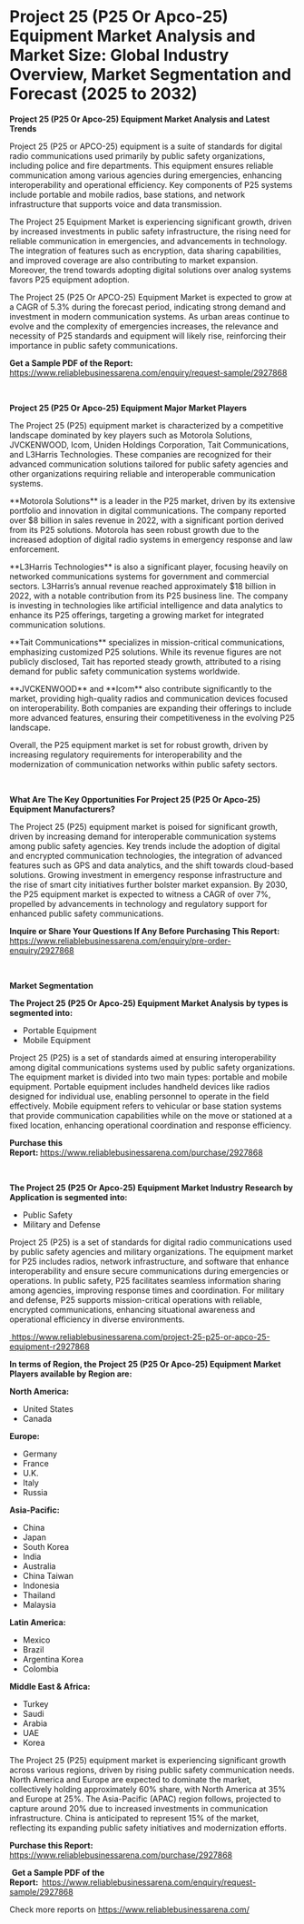<p><h1>Project 25 (P25 Or Apco-25) Equipment Market Analysis and Market Size: Global Industry Overview, Market Segmentation and Forecast (2025 to 2032)</h1></p><p><strong>Project 25 (P25 Or Apco-25) Equipment Market Analysis and Latest Trends</strong></p>
<p><p>Project 25 (P25 or APCO-25) equipment is a suite of standards for digital radio communications used primarily by public safety organizations, including police and fire departments. This equipment ensures reliable communication among various agencies during emergencies, enhancing interoperability and operational efficiency. Key components of P25 systems include portable and mobile radios, base stations, and network infrastructure that supports voice and data transmission.</p><p>The Project 25 Equipment Market is experiencing significant growth, driven by increased investments in public safety infrastructure, the rising need for reliable communication in emergencies, and advancements in technology. The integration of features such as encryption, data sharing capabilities, and improved coverage are also contributing to market expansion. Moreover, the trend towards adopting digital solutions over analog systems favors P25 equipment adoption.</p><p>The Project 25 (P25 Or APCO-25) Equipment Market is expected to grow at a CAGR of 5.3% during the forecast period, indicating strong demand and investment in modern communication systems. As urban areas continue to evolve and the complexity of emergencies increases, the relevance and necessity of P25 standards and equipment will likely rise, reinforcing their importance in public safety communications.</p></p>
<p><strong>Get a Sample PDF of the Report:&nbsp;</strong> <a href="https://www.reliablebusinessarena.com/enquiry/request-sample/2927868?utm_campaign=3212&utm_medium=2&utm_source=Github&utm_content=ia&utm_term=12032025&utm_id=project-25-p25-or-apco-25-equipment">https://www.reliablebusinessarena.com/enquiry/request-sample/2927868</a></p>
<p>&nbsp;</p>
<p><strong>Project 25 (P25 Or Apco-25) Equipment Major Market Players</strong></p>
<p><p>The Project 25 (P25) equipment market is characterized by a competitive landscape dominated by key players such as Motorola Solutions, JVCKENWOOD, Icom, Uniden Holdings Corporation, Tait Communications, and L3Harris Technologies. These companies are recognized for their advanced communication solutions tailored for public safety agencies and other organizations requiring reliable and interoperable communication systems.</p><p>**Motorola Solutions** is a leader in the P25 market, driven by its extensive portfolio and innovation in digital communications. The company reported over $8 billion in sales revenue in 2022, with a significant portion derived from its P25 solutions. Motorola has seen robust growth due to the increased adoption of digital radio systems in emergency response and law enforcement.</p><p>**L3Harris Technologies** is also a significant player, focusing heavily on networked communications systems for government and commercial sectors. L3Harris’s annual revenue reached approximately $18 billion in 2022, with a notable contribution from its P25 business line. The company is investing in technologies like artificial intelligence and data analytics to enhance its P25 offerings, targeting a growing market for integrated communication solutions.</p><p>**Tait Communications** specializes in mission-critical communications, emphasizing customized P25 solutions. While its revenue figures are not publicly disclosed, Tait has reported steady growth, attributed to a rising demand for public safety communication systems worldwide.</p><p>**JVCKENWOOD** and **Icom** also contribute significantly to the market, providing high-quality radios and communication devices focused on interoperability. Both companies are expanding their offerings to include more advanced features, ensuring their competitiveness in the evolving P25 landscape. </p><p>Overall, the P25 equipment market is set for robust growth, driven by increasing regulatory requirements for interoperability and the modernization of communication networks within public safety sectors.</p></p>
<p>&nbsp;</p>
<p><strong>What Are The Key Opportunities For Project 25 (P25 Or Apco-25) Equipment Manufacturers?</strong></p>
<p><p>The Project 25 (P25) equipment market is poised for significant growth, driven by increasing demand for interoperable communication systems among public safety agencies. Key trends include the adoption of digital and encrypted communication technologies, the integration of advanced features such as GPS and data analytics, and the shift towards cloud-based solutions. Growing investment in emergency response infrastructure and the rise of smart city initiatives further bolster market expansion. By 2030, the P25 equipment market is expected to witness a CAGR of over 7%, propelled by advancements in technology and regulatory support for enhanced public safety communications.</p></p>
<p><strong>Inquire or Share Your Questions If Any Before Purchasing This Report:</strong> <a href="https://www.reliablebusinessarena.com/enquiry/pre-order-enquiry/2927868?utm_campaign=3212&utm_medium=2&utm_source=Github&utm_content=ia&utm_term=12032025&utm_id=project-25-p25-or-apco-25-equipment">https://www.reliablebusinessarena.com/enquiry/pre-order-enquiry/2927868</a></p>
<p>&nbsp;</p>
<p><strong>Market Segmentation</strong></p>
<p><strong>The Project 25 (P25 Or Apco-25) Equipment Market Analysis by types is segmented into:</strong></p>
<p><ul><li>Portable Equipment</li><li>Mobile Equipment</li></ul></p>
<p><p>Project 25 (P25) is a set of standards aimed at ensuring interoperability among digital communications systems used by public safety organizations. The equipment market is divided into two main types: portable and mobile equipment. Portable equipment includes handheld devices like radios designed for individual use, enabling personnel to operate in the field effectively. Mobile equipment refers to vehicular or base station systems that provide communication capabilities while on the move or stationed at a fixed location, enhancing operational coordination and response efficiency.</p></p>
<p><strong>Purchase this Report:&nbsp;</strong><a href="https://www.reliablebusinessarena.com/purchase/2927868?utm_campaign=3212&utm_medium=2&utm_source=Github&utm_content=ia&utm_term=12032025&utm_id=project-25-p25-or-apco-25-equipment">https://www.reliablebusinessarena.com/purchase/2927868</a></p>
<p>&nbsp;</p>
<p><strong>The Project 25 (P25 Or Apco-25) Equipment Market Industry Research by Application is segmented into:</strong></p>
<p><ul><li>Public Safety</li><li>Military and Defense</li></ul></p>
<p><p>Project 25 (P25) is a set of standards for digital radio communications used by public safety agencies and military organizations. The equipment market for P25 includes radios, network infrastructure, and software that enhance interoperability and ensure secure communications during emergencies or operations. In public safety, P25 facilitates seamless information sharing among agencies, improving response times and coordination. For military and defense, P25 supports mission-critical operations with reliable, encrypted communications, enhancing situational awareness and operational efficiency in diverse environments.</p></p>
<p><a href="https://www.reliablebusinessarena.com/project-25-p25-or-apco-25-equipment-r2927868?utm_campaign=3212&utm_medium=2&utm_source=Github&utm_content=ia&utm_term=12032025&utm_id=project-25-p25-or-apco-25-equipment">&nbsp;https://www.reliablebusinessarena.com/project-25-p25-or-apco-25-equipment-r2927868</a></p>
<p><strong>In terms of Region, the Project 25 (P25 Or Apco-25) Equipment Market Players available by Region are:</strong></p>
<p>
    <p> <strong> North America: </strong>
        <ul>
            <li>United States</li>
            <li>Canada</li>
        </ul>
        </p> 
    <p> <strong> Europe: </strong>
        <ul>
            <li>Germany</li>
            <li>France</li>
            <li>U.K.</li>
            <li>Italy</li>
            <li>Russia</li>
        </ul>
        </p> 
    <p> <strong> Asia-Pacific: </strong>
        <ul>
            <li>China</li>
            <li>Japan</li>
            <li>South Korea</li>
            <li>India</li>
            <li>Australia</li>
            <li>China Taiwan</li>
            <li>Indonesia</li>
            <li>Thailand</li>
            <li>Malaysia</li>
        </ul>
        </p> 
    <p> <strong> Latin America: </strong>
        <ul>
            <li>Mexico</li>
            <li>Brazil</li>
            <li>Argentina Korea</li>
            <li>Colombia</li>
        </ul>
        </p> 
    <p> <strong> Middle East & Africa: </strong>
        <ul>
            <li>Turkey</li>
            <li>Saudi</li>
            <li>Arabia</li>
            <li>UAE</li>
            <li>Korea</li>
        </ul>
    </p>
    </p>
<p><p>The Project 25 (P25) equipment market is experiencing significant growth across various regions, driven by rising public safety communication needs. North America and Europe are expected to dominate the market, collectively holding approximately 60% share, with North America at 35% and Europe at 25%. The Asia-Pacific (APAC) region follows, projected to capture around 20% due to increased investments in communication infrastructure. China is anticipated to represent 15% of the market, reflecting its expanding public safety initiatives and modernization efforts.</p></p>
<p><strong>Purchase this Report: </strong><a href="https://www.reliablebusinessarena.com/purchase/2927868?utm_campaign=3212&utm_medium=2&utm_source=Github&utm_content=ia&utm_term=12032025&utm_id=project-25-p25-or-apco-25-equipment">https://www.reliablebusinessarena.com/purchase/2927868</a></p>
<p>&nbsp;<strong>Get a Sample PDF of the Report:&nbsp;&nbsp;</strong><a href="https://www.reliablebusinessarena.com/enquiry/request-sample/2927868?utm_campaign=3212&utm_medium=2&utm_source=Github&utm_content=ia&utm_term=12032025&utm_id=project-25-p25-or-apco-25-equipment">https://www.reliablebusinessarena.com/enquiry/request-sample/2927868</a></p>
<p><strong></strong></p>
<p>Check more reports on <a href="https://www.reliablebusinessarena.com/?utm_campaign=3212&utm_medium=2&utm_source=Github&utm_content=ia&utm_term=12032025&utm_id=project-25-p25-or-apco-25-equipment">https://www.reliablebusinessarena.com/</a></p>